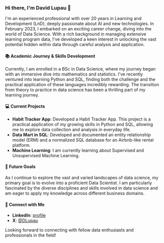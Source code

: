 ### Hi there, I'm David Lupau 👋

I'm an experienced professional with over 20 years in Learning and Development (LnD), deeply passionate about AI and new technologies. In February 2023, I embarked on an exciting career change, diving into the world of Data Science. With a rich background in managing extensive learning program data, I've developed a keen interest in unlocking the vast potential hidden within data through careful analysis and application.

#### 📚 Academic Journey & Skills Development
Currently, I am enrolled in a BSc in Data Science, where my journey began with an immersive dive into mathematics and statistics. I've recently ventured into learning Python and SQL, finding both the challenge and the practical application of these languages incredibly rewarding. The transition from theory to practice in data science has been a thrilling part of my learning journey.

#### 💻 Current Projects
- **Habit Tracker App**: Developed a Habit Tracker App. This project is a practical application of my growing skills in Python and SQL, allowing me to explore data collection and analysis in everyday life.
- **Data Mart in SQL**: Developed and documented an entity relationship model (ERM) and a normalized SQL database for an Airbnb-like rental platform.
- **Machine Learning**: I am currently learning about Supervised and Unsupervised Machine Learning.

#### 🎯 Future Goals
As I continue to explore the vast and varied landscapes of data science, my primary goal is to evolve into a proficient Data Scientist. I am particularly fascinated by the diverse disciplines and skills involved in data science and am eager to apply my knowledge across different business domains.

#### 🤝 Connect with Me
- **LinkedIn**: [profile](https://www.linkedin.com/in/david-lupau/)
- **X**: [@DLupau](https://twitter.com/DLupau)

Looking forward to connecting with fellow data enthusiasts and professionals in the field!

<!---
davidlupau/davidlupau is a ✨ special ✨ repository because its `README.md` (this file) appears on your GitHub profile.
You can click the Preview link to take a look at your changes.
--->
